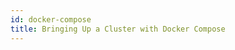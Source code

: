 ```yaml
---
id: docker-compose
title: Bringing Up a Cluster with Docker Compose
---
```


<!--
 Copyright IBM Corp. All Rights Reserved.

 SPDX-License-Identifier: CC-BY-4.0
 -->

